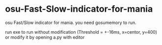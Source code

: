 # osu-Fast-Slow-indicator-for-mania
osu Fast/Slow indicator for mania.
you need gosumemory to run.

run exe to run without modification (Threshold = +-16ms, x=centor, y=400)
or modify it by opening a.py with editor




